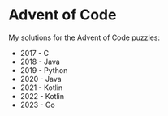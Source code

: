 # Advent of Code

My solutions for the Advent of Code puzzles:

* 2017 - C
* 2018 - Java
* 2019 - Python
* 2020 - Java
* 2021 - Kotlin
* 2022 - Kotlin
* 2023 - Go
